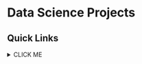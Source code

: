 # Data Science Projects

## Quick Links

<details><summary>CLICK ME</summary>
<p>

1. [Customer Churn Prediction](https://github.com/e476h171/PERSONAL_PROJECTS/tree/main/Data%20Science/Customer%20Churn%20Prediction)
2. [Sucide Prevention](https://github.com/e476h171/PERSONAL_PROJECTS/tree/main/Data%20Science/Suicide%20Prevention)


</p>
</details>
</details>
